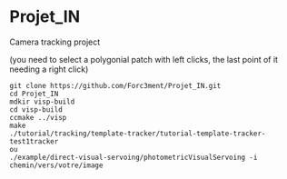 # Projet_IN
Camera tracking project

(you need to select a polygonial patch with left clicks, the last point of it needing a right click)

```
git clone https://github.com/Forc3ment/Projet_IN.git
cd Projet_IN
mdkir visp-build
cd visp-build
ccmake ../visp
make
./tutorial/tracking/template-tracker/tutorial-template-tracker-test1tracker
ou 
./example/direct-visual-servoing/photometricVisualServoing -i chemin/vers/votre/image
```
